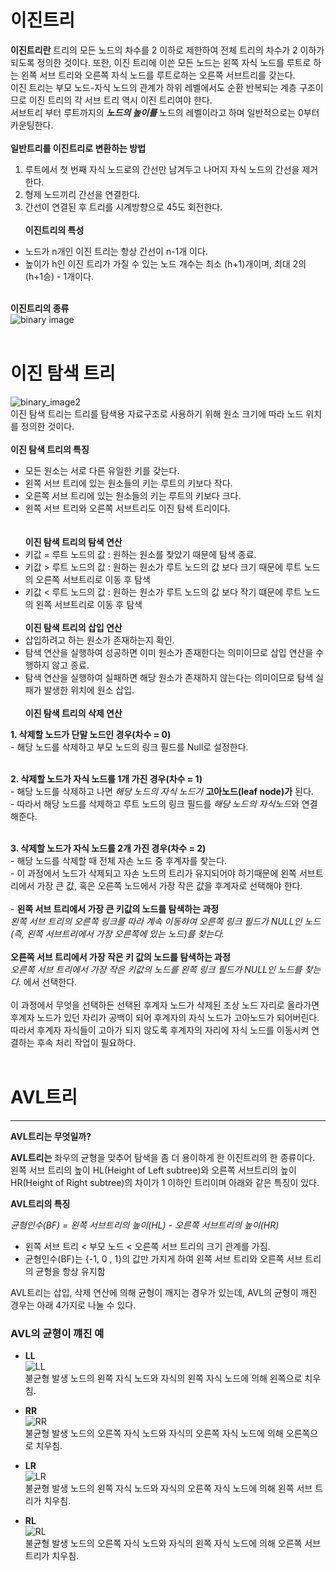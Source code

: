 # 이진트리

**이진트리란** 트리의 모든 노드의 차수를 2 이하로 제한하여 전체 트리의 차수가 2 이하가 되도록 정의한 것이다.
또한, 이진 트리에 이쓴 모든 노드는 왼쪽 자식 노드를 루트로 하는 왼쪽 서브 트리와 오른쪽 자식 노드를 루트로하는 오른쪽 서브트리를 갖는다. <br>
이진 트리는 부모 노드-자식 노드의 관계가 하위 레벨에서도 순환 반복되는 계층 구조이므로 이진 트리의 각 서브 트리 역시 이진 트리여야 한다. <br>
서브트리 부터 루트까지의 **_노드의 높이를_** 노드의 레벨이라고 하며 일반적으로는 0부터 카운팅한다. 
<br><br>
**일반트리를 이진트리로 변환하는 방법** <br>
  1. 루트에서 첫 번째 자식 노드로의 간선만 남겨두고 나머지 자식 노드의 간선을 제거한다.
  2. 형제 노드끼리 간선을 연결한다.
  3. 간선이 연결된 후 트리를 시계방향으로 45도 회전한다.
 <br><br>
 **이진트리의 특성** <br>
  - 노드가 n개인 이진 트리는 항상 간선이 n-1개 이다. <br>
  - 높이가 h인 이진 트리가 가질 수 있는 노드 개수는 최소 (h+1)개이며, 최대 2의 (h+1승) - 1개이다. <br><br>
 
  **이진트리의 종류** <br>
  ![binary image](https://t1.daumcdn.net/cfile/tistory/992164335A05B1E21E) <br><br>


# 이진 탐색 트리 <br>
![binary_image2](https://api.ahribori.com/image/wK-MdTbYsuQscBYL4TFVJm_p.png) <br>
이진 탐색 트리는 트리를 탐색용 자료구조로 사용하기 위해 원소 크기에 따라 노드 위치를 정의한 것이다.
 <br><br>
**이진 탐색 트리의 특징**  <br>
  - 모든 원소는 서로 다른 유일한 키를 갖는다.<br>
  - 왼쪽 서브 트리에 있는 원소들의 키는 루트의 키보다 작다.<br>
  - 오른쪽 서브 트리에 있는 원소들의 키는 루트의 키보다 크다.<br>
  - 왼쪽 서브 트리와 오른쪽 서브트리도 이진 탐색 트리이다. <br>
  <br><br>
**이진 탐색 트리의 탐색 연산** <br>
  - 키값 = 루트 노드의 값 : 원하는 원소를 찾았기 때문에 탐색 종료.
  - 키값 > 루트 노드의 값 : 원하는 원소가 루트 노드의 값 보다 크기 때문에 루트 노드의 오른쪽 서브트리로 이동 후 탐색
  - 키값 < 루트 노드의 값 : 원하는 원소가 루트 노드의 값 보다 작기 떄문에 루트 노드의 왼쪽 서브트리로 이동 후 탐색
<br><br>
**이진 탐색 트리의 삽입 연산** <br>
  - 삽입하려고 하는 원소가 존재하는지 확인.
  - 탐색 연산을 실행하여 성공하면 이미 원소가 존재한다는 의미이므로 삽입 연산을 수행하지 않고 종료.
  - 탐색 연산을 실행하여 실패하면 해당 원소가 존재하지 않는다는 의미이므로 탐색 실패가 발생한 위치에 원소 삽입.
<br><br>
**이진 탐색 트리의 삭제 연산** <br>

  **1. 삭제할 노드가 단말 노드인 경우(차수 = 0)** <br>
    - 해당 노드를 삭제하고 부모 노드의 링크 필드를 Null로 설정한다. <br><br>
  
 **2. 삭제할 노드가 자식 노드를 1개 가진 경우(차수 = 1)** <br>
    - 해당 노드를 삭제하고 나면 *해당 노드의 자식 노드가* **고아노드(leaf node)가** 된다. <br>
    - 따라서 해당 노드를 삭제하고 루트 노드의 링크 필드를 *해당 노드의 자식노드*와 연결해준다. <br><br>

 **3. 삭제할 노드가 자식 노드를 2개 가진 경우(차수 = 2)** <br>
    - 해당 노드를 삭제할 때 전체 자손 노드 중 후계자를 찾는다. <br>
    - 이 과정에서 노드가 삭제되고 자손 노드의 트리가 유지되어야 하기때문에 왼쪽 서브트리에서 가장 큰 값, 혹은 오른쪽 노드에서 가장 작은 값을 후계자로 선택해야 한다. <br><br>
    - **왼쪽 서브 트리에서 가장 큰 키값의 노드를 탐색하는 과정** <br> 
    *왼쪽 서브 트리의 오른쪽 링크를 따라 계속 이동하여 오른쪽 링크 필드가 NULL인 노드(즉, 왼쪽 서브트리에서 가장 오른쪽에 있는 노드)를 찾는다.* <br><br>
    **오른쪽 서브 트리에서 가장 작은 키 값의 노드를 탐색하는 과정** <br> 
    *오른쪽 서브 트리에서 가장 작은 키값의 노드를 왼쪽 링크 필드가 NULL인 노드를 찾는다.* 에서 선택한다. <br>
     <br>
    이 과정에서 무엇을 선택하든 선택된 후계자 노드가 삭제된 조상 노드 자리로 올라가면 후계자 노드가 있던 자리가 공백이 되어 후계자의 자식 노드가 고아노드가 되어버린다.
    따라서 후계자 자식들이 고아가 되지 않도록 후계자의 자리에 자식 노드를 이동시켜 연결하는 후속 처리 작업이 필요하다. <br><br>


# AVL트리
----------------

**AVL트리는 무엇일까?** <br>

**AVL트리는** 좌우의 균형을 맞추어 탐색을 좀 더 용이하게 한 이진트리의 한 종류이다.
왼쪽 서브 트리의 높이 HL(Height of Left subtree)와 오른쪽 서브트리의 높이 HR(Height of Right subtree)의 차이가 1 이하인 트리이며 아래와 같은 특징이 있다.

**AVL트리의 특징** <br>

*균형인수(BF) = 왼쪽 서브트리의 높이(HL) - 오른쪽 서브트리의 높이(HR)* <br>

  - 왼쪽 서브 트리 < 부모 노드 < 오른쪽 서브 트리의 크기 관계를 가짐.
  - 균형인수(BF)는 {-1, 0 , 1}의 값만 가지게 하여 왼쪽 서브 트리와 오른쪽 서브 트리의 균형을 항상 유지함

AVL트리는 삽입, 삭제 연산에 의해 균형이 깨지는 경우가 있는데, 
AVL의 균형이 깨진 경우는 아래 4가지로 나눌 수 있다.

### AVL의 균형이 꺠진 예

- **LL** <br>
![LL](https://itwiki.kr/images/thumb/2/27/AVL_LL_Rotation.png/900px-AVL_LL_Rotation.png) <br>
  불균형 발생 노드의 왼쪽 자식 노드와 자식의 왼쪽 자식 노드에 의해 왼쪽으로 치우침.
  
- **RR** <br>
![RR](https://itwiki.kr/images/thumb/f/f1/AVL_RR_Rotation.png/900px-AVL_RR_Rotation.png) <br>
  불균형 발생 노드의 오른쪽 자식 노드와 자식의 오른쪽 자식 노드에 의해 오른쪽으로 치우침.

- **LR** <br>
![LR](https://itwiki.kr/images/thumb/8/8f/AVL_LR_Rotation.png/900px-AVL_LR_Rotation.png) <br>
  불균형 발생 노드의 왼쪽 자식 노드와 자식의 오른쪽 자식 노드에 의해 왼쪽 서브 트리가 치우침.

- **RL** <br>
![RL](https://itwiki.kr/images/thumb/6/60/AVL_RL_Rotation.png/900px-AVL_RL_Rotation.png) <br>
  불균형 발생 노드의 오른쪽 자식 노드와 자식의 왼쪽 자식 노드에 의해 오른쪽 서브 트리가 치우침.

